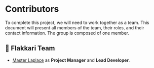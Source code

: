 # Contributors

To complete this project, we will need to work together as a team. This document will present all members of the team, their roles, and their contact information.
The group is composed of one member.

## 👥 Flakkari Team

* [Master Laplace](https://github.com/MasterLaplace) as **Project Manager** and **Lead Developer**.
